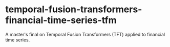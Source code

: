 # temporal-fusion-transformers-financial-time-series-tfm
A master's final on Temporal Fusion Transformers (TFT) applied to financial time series.

